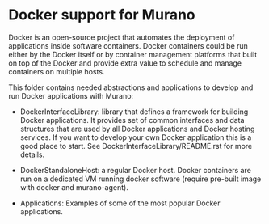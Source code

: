 Docker support for Murano
=========================

Docker is an open-source project that automates the deployment of applications
inside software containers. Docker containers could be run either by the
Docker itself or by container management platforms that built on top of the
Docker and provide extra value to schedule and manage containers on multiple
hosts.


This folder contains needed abstractions and applications to develop and
run Docker applications with Murano:

* DockerInterfaceLibrary: library that defines a framework for building Docker
  applications. It provides set of common interfaces and data structures
  that are used by all Docker applications and Docker hosting services.
  If you want to develop your own Docker application this is a good place to
  start. See DockerInterfaceLibrary/README.rst for more details.

* DockerStandaloneHost: a regular Docker host. Docker containers are run on
  a dedicated VM running docker software (require pre-built image with
  docker and murano-agent).

* Applications: Examples of some of the most popular Docker applications.
